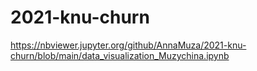 # 2021-knu-churn

https://nbviewer.jupyter.org/github/AnnaMuza/2021-knu-churn/blob/main/data_visualization_Muzychina.ipynb
